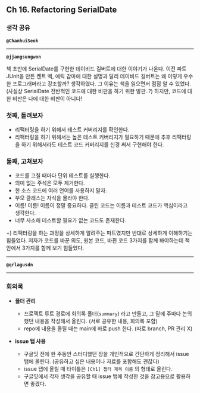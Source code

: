 ## **Ch 16. Refactoring SerialDate**

### **생각 공유**

**`@ChanhuiSeok`**

---

**`@jjangsungwon`** 

책 초반에 SerialDate를 구현한 데이비드 길버트에 대한 이야기가 나온다. 이전 파트 JUnit을 만든 켄트 벡, 에릭 감마에 대한 설명과 달리 데이비드 길버트는 왜 이렇게 우수한 프로그래머라고 강조할까? 생각하였다. 그 이유는 책을 읽으면서 점점 알 수 있었다. (사실상 SerialDate 전반적인 코드에 대한 비판을 하기 위한 발판..?) 하지만, 코드에 대한 비판은 나에 대한 비판이 아니다!

### **첫째, 돌려보자**
- 리팩터링을 하기 위해서 테스트 커버리지를 확인한다. 
- 리팩터링을 하기 위해서는 높은 테스트 커버리지가 필요하기 때문에 추후 리팩터링을 하기 위해서라도 테스트 코드 커버리지를 신경 써서 구현해야 한다.

### **둘째, 고쳐보자**
- 코드를 고칠 때마다 단위 테스트를 실행한다.
- 의미 없는 주석은 모두 제거한다.
- 한 소스 코드에 여러 언어를 사용하지 말자.
- 부모 클래스는 자식을 몰라야 한다.
- 이름! 이름! 이름이 정말 중요하다. 클린 코드는 이름과 테스트 코드가 핵심이라고 생각한다.
- 너무 사소해 테스트할 필요가 없는 코드도 존재한다.

+) 리팩터링을 하는 과정을 상세하게 알려주는 파트였지만 반대로 상세하게 이해하기는 힘들었다. 저자가 코드를 바꾼 의도, 원본 코드, 바뀐 코드 3가지를 함께 봐야하는데 책 안에서 3가지를 함께 보기 힘들었다.






---

**`@qrlagusdn`** 

---

### **회의록**

- **폴더 관리**
  - 프로젝트 루트 경로에 회의록 폴더(`summary`) 라고 만들고, 그 밑에 주마다 논의했던 내용을 작성해서 올린다. (서로 공유한 내용, 회의록 포함)
  - repo에 내용을 올릴 때는 main에 바로 push 한다. (따로 branch, PR 관리 X)

- **issue 탭 사용**
  - 구글밋 전에 한 주동안 스터디했던 장을 개인적으로 간단하게 정리해서 issue 탭에 올린다. (공유하고 싶은 내용이나 자료를 포함해도 괜찮다)
  - issue 탭에 올릴 때 타이틀은 `[Ch1] 챕터 제목 이름` 의 형태로 올린다.
  - 구글밋에서 각자 생각을 공유할 때 issue 탭에 작성한 것을 참고용으로 활용하면 좋겠다.
